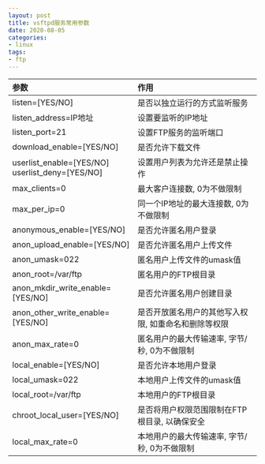 ```yaml
---
layout: post
title: vsftpd服务常用参数
date: 2020-08-05
categories:
- linux
tags:
- ftp
---
```


| 参数                                                 | 作用                                                 |
| :-                                                   | :-                                                   |
| listen=[YES/NO]                                      | 是否以独立运行的方式监听服务                         |
| listen_address=IP地址                                | 设置要监听的IP地址                                   |
| listen_port=21                                       | 设置FTP服务的监听端口                                |
| download_enable=[YES/NO]                             | 是否允许下载文件                                     |
| userlist_enable=[YES/NO] <br> userlist_deny=[YES/NO] | 设置用户列表为允许还是禁止操作                       |
| max_clients=0                                        | 最大客户连接数, 0为不做限制                          |
| max_per_ip=0                                         | 同一个IP地址的最大连接数, 0为不做限制                |
| anonymous_enable=[YES/NO]                            | 是否允许匿名用户登录                                 |
| anon_upload_enable=[YES/NO]                          | 是否允许匿名用户上传文件                             |
| anon_umask=022                                       | 匿名用户上传文件的umask值                            |
| anon_root=/var/ftp                                   | 匿名用户的FTP根目录                                  |
| anon_mkdir_write_enable=[YES/NO]                     | 是否允许匿名用户创建目录                             |
| anon_other_write_enable=[YES/NO]                     | 是否开放匿名用户的其他写入权限, 如重命名和删除等权限 |
| anon_max_rate=0                                      | 匿名用户的最大传输速率, 字节/秒, 0为不做限制         |
| local_enable=[YES/NO]                                | 是否允许本地用户登录                                 |
| local_umask=022                                      | 本地用户上传文件的umask值                            |
| local_root=/var/ftp                                  | 本地用户的FTP根目录                                  |
| chroot_local_user=[YES/NO]                           | 是否将用户权限范围限制在FTP根目录, 以确保安全        |
| local_max_rate=0                                     | 本地用户的最大传输速率, 字节/秒, 0为不做限制         |


